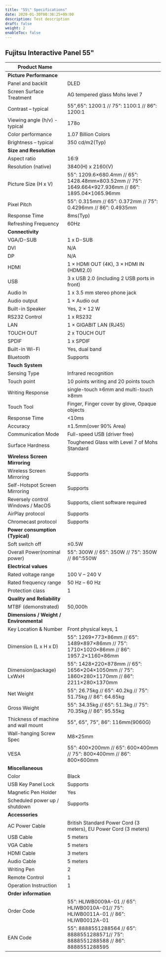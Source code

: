 ```yaml
---
title: "55\" Specifications"
date: 2020-01-30T00:38:25+09:00
description: Test description
draft: false
weight: 2
enableToc: false
---
```


## Fujitsu Interactive Panel 55"

| **Product Name**                        |                                                                                                     |
|-----------------------------------------|-----------------------------------------------------------------------------------------------------|
| **Picture Performance**                 |                                                                                                     |
| Panel and backlit                       | DLED                                                                                                |
| Screen Surface Treatment                | AG tempered glass Mohs level 7                                                                      |
| Contrast – typical                      | 55”,65”: 1200:1 // 75”: 1100:1 // 86”: 1200:1                                                       |
| Viewing angle (h/v) - typical           | 178o                                                                                                |
| Color performance                       | 1.07 Billion Colors                                                                                 |
| Brightness – typical                    | 350 cd/m2(Typ)                                                                                      |
| **Size and Resolution**                 |                                                                                                     |
| Aspect ratio                            | 16:9                                                                                                |
| Resolution (native)                     | 3840(H) x 2160(V)                                                                                   |
| Picture Size (H x V)                    | 55”: 1209.6×680.4mm // 65”: 1428.48mm×803.52mm // 75”: 1649.664×927.936mm // 86”: 1895.04×1065.96mm |
| Pixel Pitch                             | 55”: 0.315mm // 65”: 0.372mm // 75”: 0.4296mm // 86”: 0.4935mm                                      |
| Response Time                           | 8ms(Typ)                                                                                            |
| Refreshing Frequency                    | 60Hz                                                                                                |
| **Connectivity**                        |                                                                                                     |
| VGA/D-SUB                               | 1 x D-SUB                                                                                           |
| DVI                                     | N/A                                                                                                 |
| DP                                      | N/A                                                                                                 |
| HDMI                                    | 1 × HDMI OUT (4K), 3 × HDMI IN (HDMI2.0)                                                            |
| USB                                     | 3 x USB 2.0 (including 2 USB ports in front)                                                        |
| Audio In                                | 1 x 3.5 mm stereo phone jack                                                                        |
| Audio output                            | 1 × Audio out                                                                                       |
| Built-in Speaker                        | Yes, 2 × 12 W                                                                                       |
| RS232 Control                           | 1 x RS232                                                                                           |
| LAN                                     | 1 × GIGABIT LAN (RJ45)                                                                              |
| TOUCH OUT                               | 2 x TOUCH OUT                                                                                       |
| SPDIF                                   | 1 x SPDIF                                                                                           |
| Built-in Wi-Fi                          | Yes, dual band                                                                                      |
| Bluetooth                               | Supports                                                                                            |
| **Touch System**                        |                                                                                                     |
| Sensing Type                            | Infrared recognition                                                                                |
| Touch point                             | 10 points writing and 20 points touch                                                               |
| Writing Response                        | single-touch ≥6mm and multi-touch ≥8mm                                                              |
| Touch Tool                              | Finger, Finger cover by glove, Opaque objects                                                       |
| Response Time                           | <10ms                                                                                               |
| Accuracy                                | ±1.5mm(over 90% Area)                                                                               |
| Communication Mode                      | Full-speed USB (driver free)                                                                        |
| Surface Hardness                        | Toughened Glass with Level 7 of Mohs Standard                                                       |
| **Wireless Screen Mirroring**           |                                                                                                     |
| Wireless Screen Mirroring               | Supports                                                                                            |
| Self-Hotspot Screen Mirroring           | Supports                                                                                            |
| Reversely control Windows / MacOS       | Supports, client software required                                                                  |
| AirPlay protocol                        | Supports                                                                                            |
| Chromecast protocol                     | Supports                                                                                            |
| **Power consumption (Typical)**         |                                                                                                     |
| Soft switch off                         | ≤0.5W                                                                                               |
| Overall Power(nominal power)            | 55”: 300W // 65”: 350W // 75”: 350W // 86”:550W                                                     |
| **Electrical values**                   |                                                                                                     |
| Rated voltage range                     | 100 V – 240 V                                                                                       |
| Rated frequency range                   | 50 Hz – 60 Hz                                                                                       |
| Protection class                        | 1                                                                                                   |
| **Quality and Reliability**             |                                                                                                     |
| MTBF (demonstrated)                     | 50,000h                                                                                             |
| **Dimensions / Weight / Environmental** |                                                                                                     |
| Key Location & Number                   | Front physical keys, 1                                                                              |
| Dimension (L x H x D)                   | 55”: 1269×773×86mm // 65”: 1489×897×86mm // 75”: 1710×1020×86mm // 86”: 1957.2×1160×86mm            |
| Dimension(package) LxWxH                | 55”: 1428×220×878mm // 65”: 1656×204×1050mm // 75”: 1860×280×1170mm // 86”: 2211×280×1370mm         |
| Net Weight                              | 55”: 26.75kg // 65”: 40.2kg // 75”: 51.75kg // 86”: 64.65kg                                         |
| Gross Weight                            | 55”: 34.35kg // 65”: 51.3kg // 75”: 70.35kg // 86”: 95.55kg                                         |
| Thickness of machine and wall mount     | 55”, 65”, 75”, 86”: 116mm(9060G)                                                                    |
| Wall-hanging Screw Spec                 | M8×25mm                                                                                             |
| VESA                                    | 55”: 400×200mm // 65”: 600×400mm // 75”: 800×400mm // 86”: 800×600mm                                |
| **Miscellaneous**                       |                                                                                                     |
| Color                                   | Black                                                                                               |
| USB Key Panel Lock                      | Supports                                                                                            |
| Magnetic Pen Holder                     | Yes                                                                                                 |
| Scheduled power up / shutdown           | Supports                                                                                            |
| **Accessories**                         |                                                                                                     |
| AC Power Cable                          | British Standard Power Cord (3 meters), EU Power Cord (3 meters)                                    |
| USB Cable                               | 5 meters                                                                                            |
| VGA Cable                               | 5 meters                                                                                            |
| HDMI Cable                              | 3 meters                                                                                            |
| Audio Cable                             | 5 meters                                                                                            |
| Writing Pen                             | 2                                                                                                   |
| Remote Control                          | 1                                                                                                   |
| Operation Instruction                   | 1                                                                                                   |
| **Order information**                   |                                                                                                     |
| Order Code                              | 55”: HLIWB0009A-01 // 65”: HLIWB0010A-01// 75”: HLIWB0011A-01 // 86”: HLIWB0012A-01                 |
| EAN Code                                | 55”: 8888551288564 // 65”: 8888551288571// 75”: 8888551288588 // 86”: 8888551288595                 |
